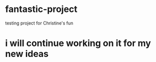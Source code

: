 # fantastic-project
testing project for Christine's fun
# i will continue working on it for my new ideas
